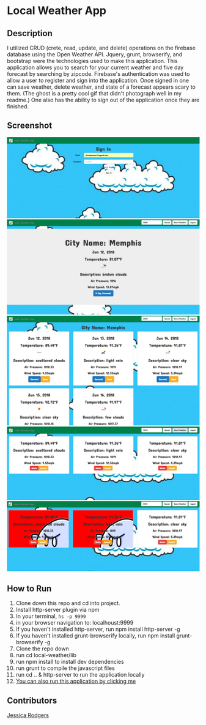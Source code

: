 # Local Weather App

## Description
 I utilized CRUD (crete, read, update, and delete) operations on the firebase database using the Open Weather API. Jquery, grunt, browserify, and bootstrap were the technologies used to make this application. This application allows you to search for your current weather and five day forecast by searching by zipcode. Firebase's authentication was used to allow a user to register and sign into the application. Once signed in one can save weather, delete weather, and state of a forecast appears scary to them. (The ghost is a pretty cool gif that didn't photograph well in my readme.) One also has the ability to sign out of the application once they are finished.

## Screenshot
![Webpage](https://raw.githubusercontent.com/jessrod11/local-weather/master/img/signIn1.png)
![Webpage](https://raw.githubusercontent.com/jessrod11/local-weather/master/img/currentSearch.png)
![Webpage](https://raw.githubusercontent.com/jessrod11/local-weather/master/img/fiveSearch.png)
![Webpage](https://raw.githubusercontent.com/jessrod11/local-weather/master/img/save.png)
![Webpage](https://raw.githubusercontent.com/jessrod11/local-weather/master/img/scary1.png)


## How to Run
1. Clone down this repo and cd into project.
1. Install http-server plugin via npm
1. In your terminal, ``` hs -p 9999 ```
1. in your browser navigation to: localhoust:9999
1. If you haven't installed http-server, run npm install http-server -g
1. If you haven't installed grunt-browserify locally, run npm install grunt-browserify -g
1. Clone the repo down
1. run cd local-weather/lib
1. run npm install to install dev dependencies
1. run grunt to compile the javascript files
1. run cd .. & http-server to run the application locally
1. [You can also run this application by clicking me](https://jr-localweather.firebaseapp.com/)


## Contributors
[Jessica Rodgers](https://github.com/jessrod11)